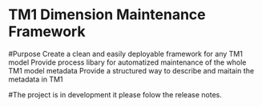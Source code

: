 # TM1 Dimension Maintenance Framework
#Purpose
Create a clean and easily deployable framework for any TM1 model
Provide process libary for automatized maintenance of the whole TM1 model metadata
Provide a structured way to describe and maitain the metadata in TM1

#The project is in development it please folow the release notes.
